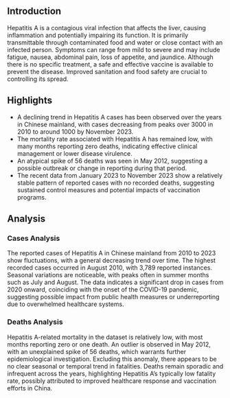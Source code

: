 ## Introduction

Hepatitis A is a contagious viral infection that affects the liver, causing inflammation and potentially impairing its function. It is primarily transmittable through contaminated food and water or close contact with an infected person. Symptoms can range from mild to severe and may include fatigue, nausea, abdominal pain, loss of appetite, and jaundice. Although there is no specific treatment, a safe and effective vaccine is available to prevent the disease. Improved sanitation and food safety are crucial to controlling its spread.
## Highlights

- A declining trend in Hepatitis A cases has been observed over the years in Chinese mainland, with cases decreasing from peaks over 3000 in 2010 to around 1000 by November 2023. <br/>
- The mortality rate associated with Hepatitis A has remained low, with many months reporting zero deaths, indicating effective clinical management or lower disease virulence. <br/>
- An atypical spike of 56 deaths was seen in May 2012, suggesting a possible outbreak or change in reporting during that period. <br/>
- The recent data from January 2023 to November 2023 show a relatively stable pattern of reported cases with no recorded deaths, suggesting sustained control measures and potential impacts of vaccination programs. <br/>
## Analysis

### Cases Analysis
The reported cases of Hepatitis A in Chinese mainland from 2010 to 2023 show fluctuations, with a general decreasing trend over time. The highest recorded cases occurred in August 2010, with 3,789 reported instances. Seasonal variations are noticeable, with peaks often in summer months such as July and August. The data indicates a significant drop in cases from 2020 onward, coinciding with the onset of the COVID-19 pandemic, suggesting possible impact from public health measures or underreporting due to overwhelmed healthcare systems.

### Deaths Analysis
Hepatitis A-related mortality in the dataset is relatively low, with most months reporting zero or one death. An outlier is observed in May 2012, with an unexplained spike of 56 deaths, which warrants further epidemiological investigation. Excluding this anomaly, there appears to be no clear seasonal or temporal trend in fatalities. Deaths remain sporadic and infrequent across the years, highlighting Hepatitis A’s typically low fatality rate, possibly attributed to improved healthcare response and vaccination efforts in China.
